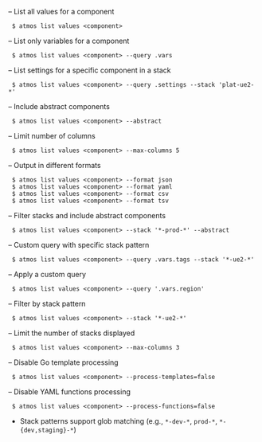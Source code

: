 – List all values for a component
```
 $ atmos list values <component>
```

– List only variables for a component
```
 $ atmos list values <component> --query .vars
```

– List settings for a specific component in a stack
```
 $ atmos list values <component> --query .settings --stack 'plat-ue2-*'
```

– Include abstract components
```
 $ atmos list values <component> --abstract
```

– Limit number of columns
```
 $ atmos list values <component> --max-columns 5
```

– Output in different formats
```
 $ atmos list values <component> --format json
 $ atmos list values <component> --format yaml
 $ atmos list values <component> --format csv
 $ atmos list values <component> --format tsv
```

– Filter stacks and include abstract components
```
 $ atmos list values <component> --stack '*-prod-*' --abstract
```

– Custom query with specific stack pattern
```
 $ atmos list values <component> --query .vars.tags --stack '*-ue2-*'
```

– Apply a custom query
```
 $ atmos list values <component> --query '.vars.region'
```

– Filter by stack pattern
```
 $ atmos list values <component> --stack '*-ue2-*'
```

– Limit the number of stacks displayed
```
 $ atmos list values <component> --max-columns 3
```

– Disable Go template processing
```
 $ atmos list values <component> --process-templates=false
```

– Disable YAML functions processing
```
 $ atmos list values <component> --process-functions=false
```

- Stack patterns support glob matching (e.g., `*-dev-*`, `prod-*`, `*-{dev,staging}-*`)

